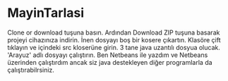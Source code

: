 # MayinTarlasi
Clone or download tuşuna basın. Ardından Download ZIP tuşuna basarak projeyi cihazınıza indirin. İnen dosyayı boş bir kosere çıkartın.
Klasöre çift tıklayın ve içindeki src kloserüne girin. 3 tane java uzantılı dosyua olucak. 'Arayuz' adlı dosyayı çalıştırın. Ben Netbeans ile yazdım ve Netbeans üzerinden çalıştırdım ancak siz java destekleyen diğer programlarla da çalıştırabilrsiniz.
